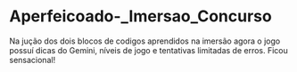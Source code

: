 # Aperfeicoado-_Imersao_Concurso
Na jução dos dois blocos de codigos aprendidos na imersão agora o jogo possuí dicas do Gemini, níveis de jogo e tentativas limitadas de erros. Ficou sensacional!
